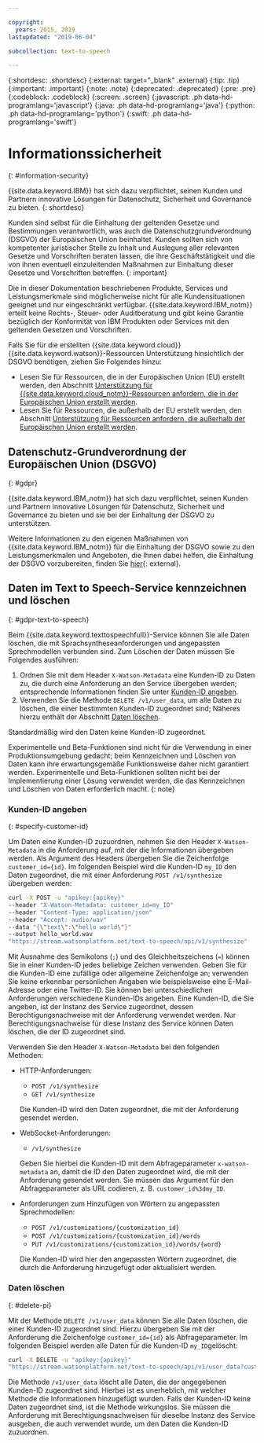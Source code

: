 ```yaml
---

copyright:
  years: 2015, 2019
lastupdated: "2019-06-04"

subcollection: text-to-speech

---
```


{:shortdesc: .shortdesc}
{:external: target="_blank" .external}
{:tip: .tip}
{:important: .important}
{:note: .note}
{:deprecated: .deprecated}
{:pre: .pre}
{:codeblock: .codeblock}
{:screen: .screen}
{:javascript: .ph data-hd-programlang='javascript'}
{:java: .ph data-hd-programlang='java'}
{:python: .ph data-hd-programlang='python'}
{:swift: .ph data-hd-programlang='swift'}

# Informationssicherheit
{: #information-security}

{{site.data.keyword.IBM}} hat sich dazu verpflichtet, seinen Kunden und Partnern innovative Lösungen für Datenschutz, Sicherheit und Governance zu bieten.
{: shortdesc}

Kunden sind selbst für die Einhaltung der geltenden Gesetze und Bestimmungen verantwortlich, was auch die Datenschutzgrundverordnung (DSGVO) der Europäischen Union beinhaltet. Kunden sollten sich von kompetenter juristischer Stelle zu Inhalt und Auslegung aller relevanten Gesetze und Vorschriften beraten lassen, die ihre Geschäftstätigkeit und die von ihnen eventuell einzuleitenden Maßnahmen zur Einhaltung dieser Gesetze und Vorschriften betreffen.
{: important}

Die in dieser Dokumentation beschriebenen Produkte, Services und Leistungsmerkmale sind möglicherweise nicht für alle Kundensituationen geeignet und nur eingeschränkt verfügbar. {{site.data.keyword.IBM_notm}} erteilt keine Rechts-, Steuer- oder Auditberatung und gibt keine Garantie bezüglich der Konformität von IBM Produkten oder Services mit den geltenden Gesetzen und Vorschriften.

Falls Sie für die erstellten {{site.data.keyword.cloud}} {{site.data.keyword.watson}}-Ressourcen Unterstützung hinsichtlich der DSGVO benötigen, ziehen Sie Folgendes hinzu:

-   Lesen Sie für Ressourcen, die in der Europäischen Union (EU) erstellt werden, den Abschnitt [Unterstützung für {{site.data.keyword.cloud_notm}}-Ressourcen anfordern, die in der Europäischen Union erstellt werden](/docs/services/watson?topic=watson-gdpr-sar#request-EU).
-   Lesen Sie für Ressourcen, die außerhalb der EU erstellt werden, den Abschnitt [Unterstützung für Ressourcen anfordern, die außerhalb der Europäischen Union erstellt werden](/docs/services/watson?topic=watson-gdpr-sar#request-non-EU).

## Datenschutz-Grundverordnung der Europäischen Union (DSGVO)
{: #gdpr}

{{site.data.keyword.IBM_notm}} hat sich dazu verpflichtet, seinen Kunden und Partnern innovative Lösungen für Datenschutz, Sicherheit und Governance zu bieten und sie bei der Einhaltung der DSGVO zu unterstützen.

Weitere Informationen zu den eigenen Maßnahmen von {{site.data.keyword.IBM_notm}} für die Einhaltung der DSGVO sowie zu den Leistungsmerkmalen und Angeboten, die Ihnen dabei helfen, die Einhaltung der DSGVO vorzubereiten, finden Sie [hier](http://www.ibm.com/gdpr){: external}.

## Daten im Text to Speech-Service kennzeichnen und löschen
{: #gdpr-text-to-speech}

Beim {{site.data.keyword.texttospeechfull}}-Service können Sie alle Daten löschen, die mit Sprachsyntheseanforderungen und angepassten Sprechmodellen verbunden sind. Zum Löschen der Daten müssen Sie Folgendes ausführen:

1.  Ordnen Sie mit dem Header `X-Watson-Metadata` eine Kunden-ID zu Daten zu, die durch eine Anforderung an den Service übergeben werden; entsprechende Informationen finden Sie unter [Kunden-ID angeben](#specify-customer-id).
1.  Verwenden Sie die Methode `DELETE /v1/user_data`, um alle Daten zu löschen, die einer bestimmten Kunden-ID zugeordnet sind; Näheres hierzu enthält der Abschnitt [Daten löschen](#delete-pi).

Standardmäßig wird den Daten keine Kunden-ID zugeordnet.

Experimentelle und Beta-Funktionen sind nicht für die Verwendung in einer Produktionsumgebung gedacht; beim Kennzeichnen und Löschen von Daten kann ihre erwartungsgemäße Funktionsweise daher nicht garantiert werden. Experimentelle und Beta-Funktionen sollten nicht bei der Implementierung einer Lösung verwendet werden, die das Kennzeichnen und Löschen von Daten erforderlich macht.
{: note}

### Kunden-ID angeben
{: #specify-customer-id}

Um Daten eine Kunden-ID zuzuordnen, nehmen Sie den Header `X-Watson-Metadata` in die Anforderung auf, mit der die Informationen übergeben werden. Als Argument des Headers übergeben Sie die Zeichenfolge `customer_id={id}`. Im folgenden Beispiel wird die Kunden-ID `my_ID` den Daten zugeordnet, die mit einer Anforderung `POST /v1/synthesize` übergeben werden:

```bash
curl -X POST -u "apikey:{apikey}"
--header "X-Watson-Metadata: customer_id=my_ID"
--header "Content-Type: application/json"
--header "Accept: audio/wav"
--data "{\"text\":\"hello world\"}"
--output hello_world.wav
"https://stream.watsonplatform.net/text-to-speech/api/v1/synthesize"
```

Mit Ausnahme des Semikolons (`;`) und des Gleichheitszeichens (`=`) können Sie in einer Kunden-ID jedes beliebige Zeichen verwenden. Geben Sie für die Kunden-ID eine zufällige oder allgemeine Zeichenfolge an; verwenden Sie keine erkennbar persönlichen Angaben wie beispielsweise eine E-Mail-Adresse oder eine Twitter-ID. Sie können bei unterschiedlichen Anforderungen verschiedene Kunden-IDs angeben. Eine Kunden-ID, die Sie angeben, ist der Instanz des Service zugeordnet, dessen Berechtigungsnachweise mit der Anforderung verwendet werden. Nur Berechtigungsnachweise für diese Instanz des Service können Daten löschen, die der ID zugeordnet sind.

Verwenden Sie den Header `X-Watson-Metadata` bei den folgenden Methoden:

-   HTTP-Anforderungen:
    -   `POST /v1/synthesize`
    -   `GET /v1/synthesize`

    Die Kunden-ID wird den Daten zugeordnet, die mit der Anforderung gesendet werden.

-   WebSocket-Anforderungen:
    -   `/v1/synthesize`

    Geben Sie hierbei die Kunden-ID mit dem Abfrageparameter `x-watson-metadata` an, damit die ID den Daten zugeordnet wird, die mit der Anforderung gesendet werden. Sie müssen das Argument für den Abfrageparameter als URL codieren, z. B. `customer_id%3dmy_ID`.

-   Anforderungen zum Hinzufügen von Wörtern zu angepassten Sprechmodellen:
    -   `POST /v1/customizations/{customization_id}`
    -   `POST /v1/customizations/{customization_id}/words`
    -   `PUT /v1/customizations/{customization_id}/words/{word}`

    Die Kunden-ID wird hier den angepassten Wörtern zugeordnet, die durch die Anforderung hinzugefügt oder aktualisiert werden.

### Daten löschen
{: #delete-pi}

Mit der Methode `DELETE /v1/user_data` können Sie alle Daten löschen, die einer Kunden-ID zugeordnet sind. Hierzu übergeben Sie mit der Anforderung die Zeichenfolge `customer_id={id}` als Abfrageparameter. Im folgenden Beispiel werden alle Daten für die Kunden-ID `my_ID`gelöscht:

```bash
curl -X DELETE -u "apikey:{apikey}"
"https://stream.watsonplatform.net/text-to-speech/api/v1/user_data?customer_id=my_ID"
```

Die Methode `/v1/user_data` löscht alle Daten, die der angegebenen Kunden-ID zugeordnet sind. Hierbei ist es unerheblich, mit welcher Methode die Informationen hinzugefügt wurden. Falls der Kunden-ID keine Daten zugeordnet sind, ist die Methode wirkungslos. Sie müssen die Anforderung mit Berechtigungsnachweisen für dieselbe Instanz des Service ausgeben, die auch verwendet wurde, um den Daten die Kunden-ID zuzuordnen.
